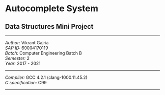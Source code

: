 # Autocomplete System
## Data Structures Mini Project
-----

*Author:* Vikrant Gajria<br>
*SAP ID:* 60004170119<br>
*Batch:* Computer Engineering Batch B<br>
*Semester:* 2<br>
*Year:* 2017 - 2021<br>

-----

*Compiler:* GCC 4.2.1 (clang-1000.11.45.2)<br>
*C specification:* C99<br>

-----
